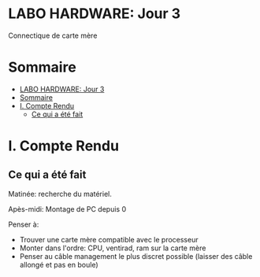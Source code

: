# LABO HARDWARE: Jour 3

Connectique de carte mère

# Sommaire
- [LABO HARDWARE: Jour 3](#labo-hardware-jour-3)
- [Sommaire](#sommaire)
- [I. Compte Rendu](#i-compte-rendu)
  - [Ce qui a été fait](#ce-qui-a-été-fait)

# I. Compte Rendu

## Ce qui a été fait

Matinée:  recherche du matériel.

Apès-midi: Montage de PC depuis 0

Penser à:
- Trouver une carte mère compatible avec le processeur
- Monter dans l'ordre: CPU, ventirad, ram sur la carte mère
- Penser au câble management le plus discret possible (laisser des câble allongé et pas en boule)
